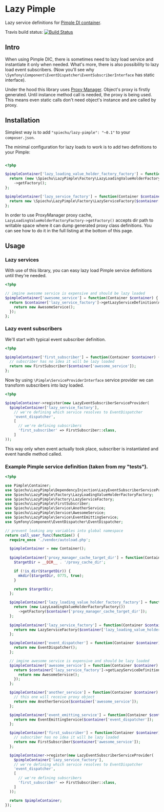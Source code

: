 # Lazy Pimple

Lazy service definitions for [Pimple DI container](http://pimple.sensiolabs.org/).

Travis build status:
[![Build Status](https://travis-ci.org/spiechu/lazy-pimple.svg?branch=master)](https://travis-ci.org/spiechu/lazy-pimple)

## Intro

When using Pimple DIC, there is sometimes need to lazy load service and instantiate it only when needed.
What's more, there is also possibility to lazy load event subscribers. (Now you'll see why `\Symfony\Component\EventDispatcher\EventSubscriberInterface` has static interface).

Under the hood this library uses [Proxy Manager](https://github.com/Ocramius/ProxyManager). Object's proxy is firstly generated. Until instance method call is needed, the proxy is being used. This means even static calls don't need object's instance and are called by proxy.

## Installation

Simplest way is to add `"spiechu/lazy-pimple": "~0.1"` to your `composer.json`.

The minimal configuration for lazy loads to work is to add two definitions to your Pimple:

```php

<?php

$pimpleContainer['lazy_loading_value_holder_factory_factory'] = function(Container $container) {
  return (new \Spiechu\LazyPimple\Factory\LazyLoadingValueHolderFactoryFactory())
    ->getFactory();
};

$pimpleContainer['lazy_service_factory'] = function(Container $container) {
  return new \Spiechu\LazyPimple\Factory\LazyServiceFactory($container['lazy_loading_value_holder_factory_factory']);
};
```

In order to use ProxyManager proxy cache, `LazyLoadingValueHolderFactoryFactory->getFactory()` accepts dir path to writable space where it can dump generated proxy class definitions. You can see how to do it in the full listing at the bottom of this page.

## Usage

### Lazy services

With use of this library, you can easy lazy load Pimple service definitions until they're needed.

```php
<?php

// imgine awesome service is expensive and should be lazy loaded
$pimpleContainer['awesome_service'] = function(Container $container) {
  return $container['lazy_service_factory']->getLazyServiceDefinition(AwesomeService::class, function() {
    return new AwesomeService();
  });
};
```

### Lazy event subscribers

We'll start with typical event subscriber definition.

```php
<?php

$pimpleContainer['first_subscriber'] = function(Container $container) {
  // subscriber has no idea it will be lazy loaded
  return new FirstSubscriber($container['awesome_service']);
};
```

Now by using `\Pimple\ServiceProviderInterface` service provider we can transform subscribers into lazy loaded.

```php
<?php

$pimpleContainer->register(new LazyEventSubscriberServiceProvider(
  $pimpleContainer['lazy_service_factory'],
    // we're defining which service resolves to EventDispatcher
    'event_dispatcher',
    [
      // we're defining subscribers
      'first_subscriber' => FirstSubscriber::class,
    ]
));
```

This way only when event actually took place, subscriber is instantiated and event handle method called.

### Example Pimple service definition (taken from my "tests").

```php
<?php

use Pimple\Container;
use Spiechu\LazyPimple\DependencyInjection\LazyEventSubscriberServiceProvider;
use Spiechu\LazyPimple\Factory\LazyLoadingValueHolderFactoryFactory;
use Spiechu\LazyPimple\Factory\LazyServiceFactory;
use Spiechu\LazyPimple\FirstSubscriber;
use Spiechu\LazyPimple\Service\AnotherService;
use Spiechu\LazyPimple\Service\AwesomeService;
use Spiechu\LazyPimple\Service\EventEmittingService;
use Symfony\Component\EventDispatcher\EventDispatcher;

// prevent leaking any variables into global namespace
return call_user_func(function() {
  require_once './vendor/autoload.php';

  $pimpleContainer = new Container();
    
  $pimpleContainer['proxy_manager_cache_target_dir'] = function(Container $container) {
    $targetDir = __DIR__ . '/proxy_cache_dir';

    if (!is_dir($targetDir)) {
      mkdir($targetDir, 0775, true);
    }

    return $targetDir;
  };

  $pimpleContainer['lazy_loading_value_holder_factory_factory'] = function(Container $container) {
    return (new LazyLoadingValueHolderFactoryFactory())
      ->getFactory($container['proxy_manager_cache_target_dir']);
  };
    
  $pimpleContainer['lazy_service_factory'] = function(Container $container) {
    return new LazyServiceFactory($container['lazy_loading_value_holder_factory_factory']);
  };

  $pimpleContainer['event_dispatcher'] = function(Container $container) {
    return new EventDispatcher();
  };

  // imgine awesome service is expensive and should be lazy loaded
  $pimpleContainer['awesome_service'] = function(Container $container) {
    return $container['lazy_service_factory']->getLazyServiceDefinition(AwesomeService::class, function() {
      return new AwesomeService();
    });
  };

  $pimpleContainer['another_service'] = function(Container $container) {
    // this one will receive proxy object
    return new AnotherService($container['awesome_service']);
  };

  $pimpleContainer['event_emitting_service'] = function(Container $container) {
    return new EventEmittingService($container['event_dispatcher']);
  };

  $pimpleContainer['first_subscriber'] = function(Container $container) {
    // subscriber has no idea it will be lazy loaded
    return new FirstSubscriber($container['awesome_service']);
  };

  $pimpleContainer->register(new LazyEventSubscriberServiceProvider(
    $pimpleContainer['lazy_service_factory'],
    // we're defining which service resolves to EventDispatcher
    'event_dispatcher',
    [
      // we're defining subscribers
      'first_subscriber' => FirstSubscriber::class,
    ]
  ));

  return $pimpleContainer;
});
```
